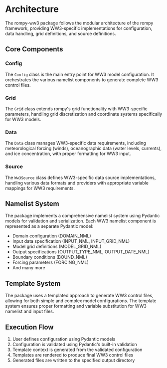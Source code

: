# Architecture

The rompy-ww3 package follows the modular architecture of the rompy framework, providing WW3-specific implementations for configuration, data handling, grid definitions, and source definitions.

## Core Components

### Config
The `Config` class is the main entry point for WW3 model configuration. It orchestrates the various namelist components to generate complete WW3 control files.

### Grid
The `Grid` class extends rompy's grid functionality with WW3-specific parameters, handling grid discretization and coordinate systems specifically for WW3 models.

### Data
The `Data` class manages WW3-specific data requirements, including meteorological forcing (winds), oceanographic data (water levels, currents), and ice concentration, with proper formatting for WW3 input.

### Source
The `Ww3Source` class defines WW3-specific data source implementations, handling various data formats and providers with appropriate variable mappings for WW3 requirements.

## Namelist System

The package implements a comprehensive namelist system using Pydantic models for validation and serialization. Each WW3 namelist component is represented as a separate Pydantic model:

- Domain configuration (DOMAIN_NML)
- Input data specification (INPUT_NML, INPUT_GRID_NML)
- Model grid definitions (MODEL_GRID_NML)
- Output specifications (OUTPUT_TYPE_NML, OUTPUT_DATE_NML)
- Boundary conditions (BOUND_NML)
- Forcing parameters (FORCING_NML)
- And many more

## Template System

The package uses a templated approach to generate WW3 control files, allowing for both simple and complex model configurations. The template system ensures proper formatting and variable substitution for WW3 namelist and input files.

## Execution Flow

1. User defines configuration using Pydantic models
2. Configuration is validated using Pydantic's built-in validation
3. Template context is generated from the validated configuration
4. Templates are rendered to produce final WW3 control files
5. Generated files are written to the specified output directory